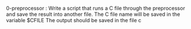 0-preprocessor : Write a script that runs a C file through the preprocessor and save the result into another file.
The C file name will be saved in the variable $CFILE
The output should be saved in the file c




